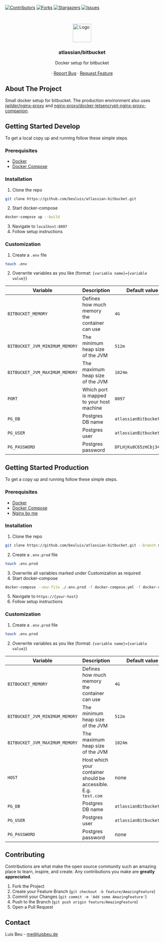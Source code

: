 [![Contributors][contributors-shield]][contributors-url]
[![Forks][forks-shield]][forks-url]
[![Stargazers][stars-shield]][stars-url]
[![Issues][issues-shield]][issues-url]


<!-- PROJECT LOGO -->
<br />
<p align="center">
  <img src="https://wac-cdn.atlassian.com/dam/jcr:01f0ea80-2b31-4009-8eaf-da8ebcabdfe1/Bitbucket-blue.svg?cdnVersion=1209" alt="Logo" height="60">

  <h3 align="center">atlassian/bitbucket</h3>

  <p align="center">
    Docker setup for bitbucket
    <br />
    <br />
    ·
    <a href="https://github.com/beuluis/atlassian-bitbucket/issues">Report Bug</a>
    ·
    <a href="https://github.com/beuluis/atlassian-bitbucket/issues">Request Feature</a>
  </p>
</p>

<!-- ABOUT THE PROJECT -->
## About The Project

Small docker setup for bitbucket. The production environment also uses [jwilder/nginx-proxy](https://github.com/nginx-proxy/nginx-proxy) and [nginx-proxy/docker-letsencrypt-nginx-proxy-companion](https://github.com/nginx-proxy/docker-letsencrypt-nginx-proxy-companion).

<!-- GETTING STARTED -->
## Getting Started Develop

To get a local copy up and running follow these simple steps.

### Prerequisites

* [Docker](https://docs.docker.com/get-docker/)
* [Docker Compose](https://docs.docker.com/compose/install/)

### Installation

1. Clone the repo
```sh
git clone https://github.com/beuluis/atlassian-bitbucket.git
```
2. Start docker-compose
```sh
docker-compose up --build
```
3. Navigate to `localhost:8097`
4. Follow setup instructions

### Customization

1. Create a `.env` file
```sh
touch .env
```
2. Overwrite variables as you like (format: `{variable name}={variable value}`)

| Variable | Description | Default value | Required |
| --- | --- | --- | --- |
| `BITBUCKET_MEMORY` | Defines how much memory the container can use | `4G` | false |
| `BITBUCKET_JVM_MINIMUM_MEMORY` | The minimum heap size of the JVM | `512m` | false |
| `BITBUCKET_JVM_MAXIMUM_MEMORY` | The maximum heap size of the JVM | `1024m` | false |
| `PORT` | Which port is mapped to your host machine | `8097` | false |
| `PG_DB` | Postgres DB name | `atlassianBitbucketDev` | false |
| `PG_USER` | Postgres user | `atlassianBitbucketDev` | false |
| `PG_PASSWORD` | Postgres password | `DFLHjKu8C65zHCbj34rLmR` | false |


## Getting Started Production

To get a copy up and running follow these simple steps.

### Prerequisites

* [Docker](https://docs.docker.com/get-docker/)
* [Docker Compose](https://docs.docker.com/compose/install/)
* [Nginx by me](https://github.com/beuluis/nginx)

### Installation

1. Clone the repo
```sh
git clone https://github.com/beuluis/atlassian-bitbucket.git --branch master
```
2. Create a `.env.prod` file
```sh
touch .env.prod
```
3. Overwrite all variables marked under Customization as required
4. Start docker-compose
```sh
docker-compose --env-file ./.env.prod -f docker-compose.yml -f docker-compose.production.yml up -d
```
5. Navigate to `https://{your-host}`
6. Follow setup instructions

### Customization

1. Create a `.env.prod` file
```sh
touch .env.prod
```
2. Overwrite variables as you like (format: `{variable name}={variable value}`)

| Variable | Description | Default value | Required |
| --- | --- | --- | --- |
| `BITBUCKET_MEMORY` | Defines how much memory the container can use | `4G` | false |
| `BITBUCKET_JVM_MINIMUM_MEMORY` | The minimum heap size of the JVM | `512m` | false |
| `BITBUCKET_JVM_MAXIMUM_MEMORY` | The maximum heap size of the JVM | `1024m` | false |
| `HOST` | Host which your container should be accessible. E.g. `test.com` | none | true |
| `PG_DB` | Postgres DB name | `atlassianBitbucketProd` | false |
| `PG_USER` | Postgres user | `atlassianBitbucketProd` | false |
| `PG_PASSWORD` | Postgres password | none | true |


<!-- CONTRIBUTING -->
## Contributing

Contributions are what make the open source community such an amazing place to learn, inspire, and create. Any contributions you make are **greatly appreciated**.

1. Fork the Project
2. Create your Feature Branch (`git checkout -b feature/AmazingFeature`)
3. Commit your Changes (`git commit -m 'Add some AmazingFeature'`)
4. Push to the Branch (`git push origin feature/AmazingFeature`)
5. Open a Pull Request


<!-- CONTACT -->
## Contact

Luis Beu - me@luisbeu.de


<!-- MARKDOWN LINKS & IMAGES -->
<!-- https://www.markdownguide.org/basic-syntax/#reference-style-links -->
[contributors-shield]: https://img.shields.io/github/contributors/beuluis/atlassian-bitbucket.svg?style=flat-square
[contributors-url]: https://github.com/beuluis/atlassian-bitbucket/graphs/contributors
[forks-shield]: https://img.shields.io/github/forks/beuluis/atlassian-bitbucket.svg?style=flat-square
[forks-url]: https://github.com/beuluis/atlassian-bitbucket/network/members
[stars-shield]: https://img.shields.io/github/stars/beuluis/atlassian-bitbucket.svg?style=flat-square
[stars-url]: https://github.com/beuluis/atlassian-bitbucket/stargazers
[issues-shield]: https://img.shields.io/github/issues/beuluis/atlassian-bitbucket.svg?style=flat-square
[issues-url]: https://github.com/beuluis/atlassian-bitbucket/issues
[license-shield]: https://img.shields.io/github/license/beuluis/atlassian-bitbucket.svg?style=flat-square

